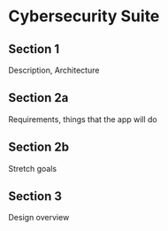 # Cybersecurity Suite

## Section 1

Description, Architecture

## Section 2a

Requirements, things that the app will do

## Section 2b

Stretch goals

## Section 3

Design overview
